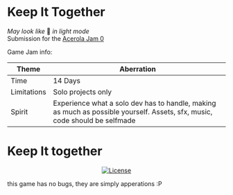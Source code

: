 # Keep It Together
*May look like* 💩 *in light mode* \
Submission for the [Acerola Jam 0](https://itch.io/jam/acerola-jam-0)

Game Jam info:

|Theme|Aberration|
|---|---|
|Time|14 Days|
|Limitations|Solo projects only|
|Spirit|Experience what a solo dev has to handle, making as much as possible yourself. Assets, sfx, music, code should be selfmade|

# Keep It together

<div align="center">
  <a href="https://github.com/Goukart/keep-it-together/blob/main/LICENSE"><img alt="License" src="https://img.shields.io/badge/License-GPLv3-blue"></a>
</div>

this game has no bugs, they are simply apperations :P
